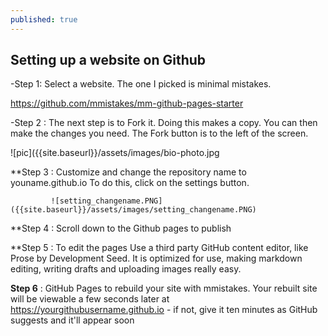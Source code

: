 ```yaml
---
published: true
---
```

## Setting up a website on Github



-Step 1: Select a website. The one I picked is minimal mistakes.

https://github.com/mmistakes/mm-github-pages-starter

-Step 2 : The next step is to Fork it. Doing this makes a copy. You can then make the 
              changes you need. The Fork button is to the left of the screen.

![pic]({{site.baseurl}}/assets/images/bio-photo.jpg

      
**Step 3 : Customize and change the repository name to youname.github.io
             To do this, click on the settings button.   
         
             ![setting_changename.PNG]({{site.baseurl}}/assets/images/setting_changename.PNG)

**Step 4 : Scroll down to the Github pages to publish
        
**Step 5 : To edit the pages Use a third party GitHub content editor, like Prose by Development Seed. 
             It is optimized for use, making markdown editing, writing drafts and uploading images really easy.   
          
**Step 6** : GitHub Pages to rebuild your site with mmistakes. Your rebuilt site will be viewable a 
             few seconds later at https://yourgithubusername.github.io - 
             if not, give it ten minutes as GitHub suggests and it'll appear soon
